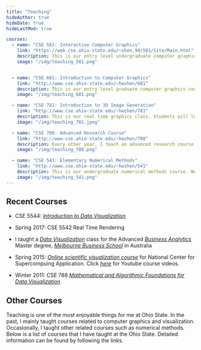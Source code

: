 ```yaml
---
title: "Teaching"
hideAuthor: true
hideDate: true
hideLastMod: true

courses:
  - name: "CSE 581: Interactive Computer Graphics"
    link: "https://web.cse.ohio-state.edu/~shen.94/581/Site/Main.html"
    description: This is our entry level undergraduate computer graphics course. We focus on OpenGL programming and basic computer graphics concepts.
    image: "/img/teaching_581.png"


  - name: "CSE 681: Introduction to Computer Graphics"
    link: "http://www.cse.ohio-state.edu/~hwshen/681"
    description: This is our entry level graduate computer graphics course. We focus on building a ray tracer and basic algorithms for global illuminations. 
    image: "/img/teaching_681.png"

  - name: "CSE 781: Introduction to 3D Image Generation"
    link: "http://www.cse.ohio-state.edu/~hwshen/781"
    description: This is our real time graphics class. Students will learn how to use advanced OpenGL programming including shaders to implement advanced graphics effects.
    image: "/img/teaching_781.jpeg"

  - name: "CSE 788: Advanced Research Course"
    link: "http://www.cse.ohio-state.edu/~hwshen/788"
    description: Every other year, I teach an advanced research course that cover important research topics in visualization and data analysis research.
    image: "/img/teaching_788.png"

  - name: "CSE 541: Elementary Numerical Methods"
    link: "http://www.cse.ohio-state.edu/~hwshen/541"
    description: This is our undergraduate numerical methods course. We cover topics such as root finding, interpolation, numerical differentiation and integration, and linear systems.
    image: "/img/teaching_541.png"
---
```


## Recent Courses

* CSE 5544: [*Introduction to Data Visualization*](https://web.cse.ohio-state.edu/~shen.94/5544/)

* Spring 2017: CSE 5542 Real Time Rendering

* I taught a [*Data Visualization*](http://web.cse.ohio-state.edu/~shen.94/Melbourne/) class for the Advanced [*Business Analytics*](https://mbs.edu/programs/master-of-business-analytics/program) Master degree, [*Melbourne Business School*](https://mbs.edu/home) in Australia

* Spring 2015: [*Online scientific visualization course*](https://www.ncsa.illinois.edu/archive/blue-waters-project-to-offer-graduate-course-on-visualization-in-spring-201/) for National Center for Supercompuing Application. Click [*here*](https://www.youtube.com/channel/UCosyf3iqe7ja4KBfNOKlauw/videos) for Youtube course videos.

* Winter 2011: CSE 788 [*Mathematical and Algorithmic Foundations for Data Visualization*](https://web.cse.ohio-state.edu/~shen.94/788/Site/Main.html)

## Other Courses

Teaching is one of the most enjoyable things for me at Ohio State. In the past, I mainly taught courses related to computer graphics and visualization. Occasionally, I taught other related courses such as numerical methods.  Below is a list of courses that I have taught at the Ohio State. Detailed information can be found by following the links.
